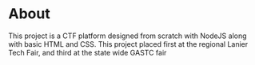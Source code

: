 # About
This project is a CTF platform designed from scratch with NodeJS along with basic HTML and CSS.
This project placed first at the regional Lanier Tech Fair, and third at the state wide GASTC fair
